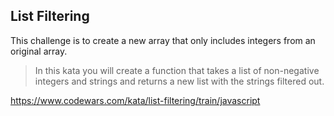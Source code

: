## List Filtering

This challenge is to create a new array that only includes integers from an original array.

> In this kata you will create a function that takes a list of non-negative integers and strings and returns a new list with the strings filtered out.

https://www.codewars.com/kata/list-filtering/train/javascript
